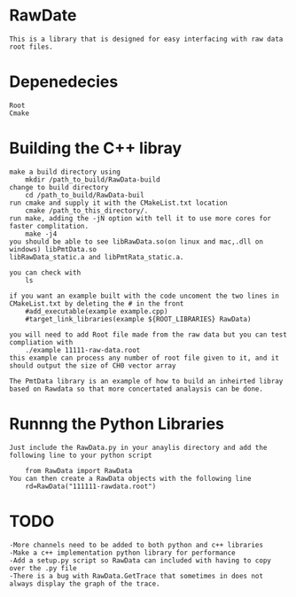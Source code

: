 RawDate
=========

	This is a library that is designed for easy interfacing with raw data root files.
Depenedecies 
==========
	Root
	Cmake
	
Building the C++ libray
=========== 

	make a build directory using 
		mkdir /path_to_build/RawData-build
	change to build directory 
		cd /path_to_build/RawData-buil
	run cmake and supply it with the CMakeList.txt location
		cmake /path_to_this_directory/.
	run make, adding the -jN option with tell it to use more cores for faster complitation.
		make -j4
	you should be able to see libRawData.so(on linux and mac,.dll on windows) libPmtData.so
	libRawData_static.a and libPmtRata_static.a.
	
	you can check with 
		ls

	if you want an example built with the code uncoment the two lines in CMakeList.txt by deleting the # in the front
		#add_executable(example example.cpp) 
		#target_link_libraries(example ${ROOT_LIBRARIES} RawData)

	you will need to add Root file made from the raw data but you can test compliation with 
		./example 11111-raw-data.root
	this example can process any number of root file given to it, and it should output the size of CH0 vector array
	
	The PmtData library is an example of how to build an inheirted libray
	based on Rawdata so that more concertated analaysis can be done.

Runnng the Python Libraries
===========================

	Just include the RawData.py in your anaylis directory and add the following line to your python script
	
		from RawData import RawData
	You can then create a RawData objects with the following line
		rd=RawData("111111-rawdata.root")

TODO
====

	-More channels need to be added to both python and c++ libraries
	-Make a c++ implementation python library for performance
	-Add a setup.py script so RawData can included with having to copy over the .py file
	-There is a bug with RawData.GetTrace that sometimes in does not always display the graph of the trace. 	

